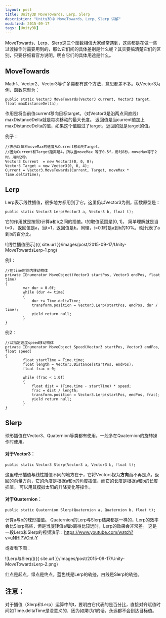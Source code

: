 ```yaml
---
layout: post
title: Unity3D MoveTowards、Lerp、Slerp
description: "Unity3D中 MoveTowards、Lerp、Slerp 讲解"
modified: 2015-09-17
tags: [Unity3D]
---
```


MoveTowards、Lerp、Slerp这三个函数相信大家经常遇到，这些都是在做一些过渡操作时需要用到的，那么它们间的具体差别是什么呢？其实要搞清楚它们的区别，只要仔细看官方说明，明白它们的具体用途是什么。

## MoveTowards

Mathf、Vector2、Vector3等许多类都有这个方法，意思都差不多。以Vector3为例，函数原型为：

    public static Vector3 MoveTowards(Vector3 current, Vector3 target, float maxDistanceDelta);

作用是将当前值current移向目标target。（对Vector3是沿两点间直线）
maxDistanceDelta就是每次移动的最大长度。
返回值是当current值加上maxDistanceDelta的值，如果这个值超过了target，返回的就是target的值。

例子：

    //表示以每秒moveMax的速度从Current移动到Target。
    //因为Current和Target距离是4，所以当moveMax 等于0.5f，用时8秒，moveMax等于2时，用时2秒。
    Vector3 Current  = new Vector3(0, 0, 0);
    Vector3 Target = new Vector3(0, 0, 4);
    Current = Vector3.MoveTowards(Current, Target, moveMax * Time.deltaTime);


## Lerp

Lerp表示线性插值，很多地方都用到了它。这里仍以Vector3为例，函数原型是：

    public static Vector3 Lerp(Vector3 a, Vector3 b, float t);

它的作用就是按照t计算a和b之间的插值。t的取值范围是[0, 1]。
简单理解就是当t=0， 返回值是a，当t=1，返回值是b。同理，t=0.1时是a到b的10%。t就代表了a到b的百分比。

![线性插值图示]({{ site.url }}/images/post/2015-09-17/Unity-MoveTowardsLerp-1.png)

例1：

    //在time时间内移动物体
    private IEnumerator MoveObject(Vector3 startPos, Vector3 endPos, float time)
    {        
            var dur = 0.0f;
            while (dur <= time)
            {
                dur += Time.deltaTime;
                transform.position = Vector3.Lerp(startPos, endPos, dur / time);
                yield return null;
            }
    }

例2：

    //以指定速度speed移动物体
    private IEnumerator MoveObject_Speed(Vector3 startPos, Vector3 endPos, float speed)
    {
            float startTime = Time.time;
            float length = Vector3.Distance(startPos, endPos);
            float frac = 0;

            while (frac < 1.0f)
            {
                float dist = (Time.time - startTime) * speed;
                frac = dist / length;
                transform.position = Vector3.Lerp(startPos, endPos, frac);
                yield return null;
            }
    }


## Slerp 

球形插值在Vector3、Quaternion等类都有使用，一般多在Quaternion的旋转操作时使用。

#### 对于Vector3：

    public static Vector3 Slerp(Vector3 a, Vector3 b, float t);

这里球形插值与线性插值不同的地方在于，它将Vectors视为**方向**而不再是点。返回的向量方向，它的角度是根据a和b的角度插值，而它的长度是根据a和b的长度插值。
可以用其模拟太阳的升降变化等操作。

#### 对于Quaternion：

    public static Quaternion Slerp(Quaternion a, Quaternion b, float t);

计算a与b的球形插值。
Quaternion的Lerp与Slerp结果都是一样的，Lerp的效率会比Slerp高些，但是当旋转值a和b离得比较远时，Lerp的效果会非常差。
这是一段Lerp和Slerp的视频演示：https://www.youtube.com/watch?v=uNHIPVOnt-Y

或者看下图：

![Lerp与Slerp]({{ site.url }}/images/post/2015-09-17/Unity-MoveTowardsLerp-2.png)

红点是起点，绿点是终点。蓝色线是Lerp的轨迹，白线是Slerp的轨迹。


## 注意：
对于插值（Slerp和Lerp）运算中的t，要明白它代表的是百分比，直接对齐赋值时间如Time.deltaTime是没意义的，因为如果t为1的话，永远都不会到达目标值。